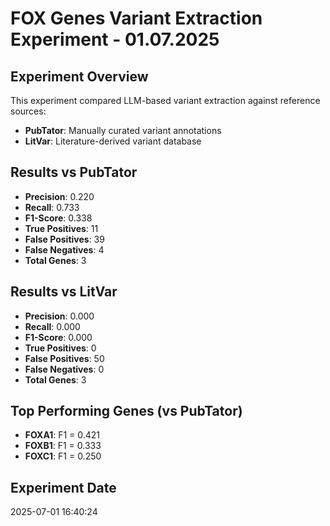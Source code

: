 # FOX Genes Variant Extraction Experiment - 01.07.2025

## Experiment Overview

This experiment compared LLM-based variant extraction against reference sources:
- **PubTator**: Manually curated variant annotations
- **LitVar**: Literature-derived variant database

## Results vs PubTator

- **Precision**: 0.220
- **Recall**: 0.733
- **F1-Score**: 0.338
- **True Positives**: 11
- **False Positives**: 39
- **False Negatives**: 4
- **Total Genes**: 3

## Results vs LitVar

- **Precision**: 0.000
- **Recall**: 0.000
- **F1-Score**: 0.000
- **True Positives**: 0
- **False Positives**: 50
- **False Negatives**: 0
- **Total Genes**: 3

## Top Performing Genes (vs PubTator)

- **FOXA1**: F1 = 0.421
- **FOXB1**: F1 = 0.333
- **FOXC1**: F1 = 0.250

## Experiment Date

2025-07-01 16:40:24
